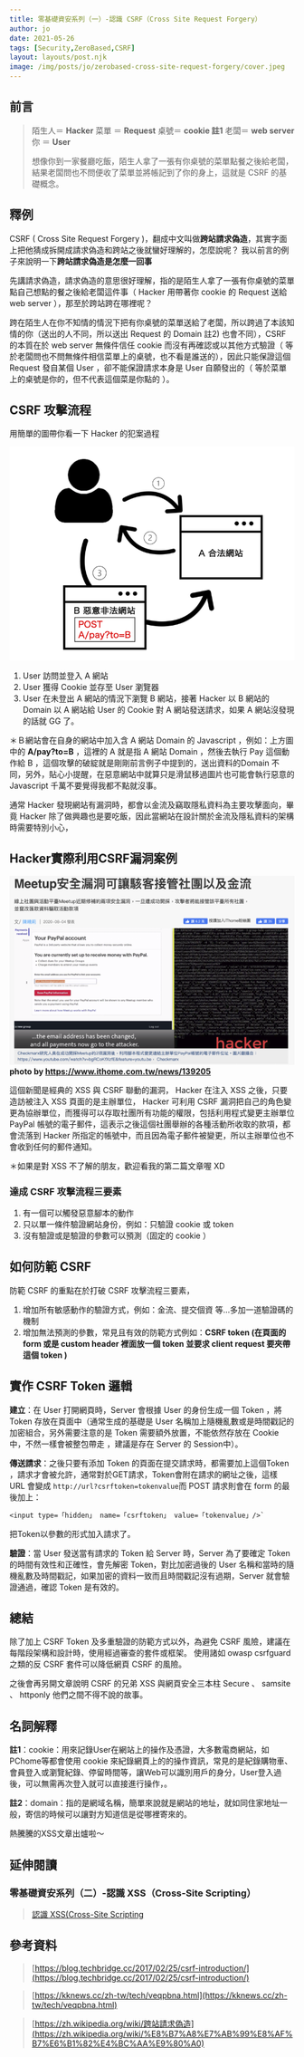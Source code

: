 ```yaml
---
title: 零基礎資安系列（一）-認識 CSRF（Cross Site Request Forgery）
author: jo
date: 2021-05-26
tags: [Security,ZeroBased,CSRF]
layout: layouts/post.njk
image: /img/posts/jo/zerobased-cross-site-request-forgery/cover.jpeg
---
```

<!-- summary -->
## 前言
> 陌生人＝ **Hacker** 菜單 ＝ **Request**
> 桌號＝ **cookie 註1** 老闆＝ **web server** 你 ＝ **User**
>
>想像你到一家餐廳吃飯，陌生人拿了一張有你桌號的菜單點餐之後給老闆，結果老闆問也不問便收了菜單並將帳記到了你的身上，這就是 CSRF 的基礎概念。
<!-- summary -->

## 釋例
CSRF ( Cross Site Request Forgery )，翻成中文叫做**跨站請求偽造**，其實字面上把他猜成拆開成請求偽造和跨站之後就蠻好理解的，怎麼說呢？ 我以前言的例子來說明一下**跨站請求偽造是怎麼一回事**

先講請求偽造，請求偽造的意思很好理解，指的是陌生人拿了一張有你桌號的菜單點自己想點的餐之後給老闆這件事（ Hacker 用帶著你 cookie 的 Request 送給 web server ），那至於跨站跨在哪裡呢？

跨在陌生人在你不知情的情況下把有你桌號的菜單送給了老闆，所以跨過了本該知情的你（送出的人不同，所以送出 Request 的 Domain 註2) 也會不同），CSRF 的本質在於 web server 無條件信任 cookie 而沒有再確認或以其他方式驗證（ 等於老闆問也不問無條件相信菜單上的桌號，也不看是誰送的），因此只能保證這個Request 發自某個 User ，卻不能保證請求本身是 User 自願發出的（ 等於菜單上的桌號是你的，但不代表這個菜是你點的 ）。

## CSRF 攻擊流程

用簡單的圖帶你看一下 Hacker 的犯案過程

![](/img/posts/jo/zerobased-cross-site-request-forgery/p1.png)

1.  User 訪問並登入 A 網站
2.  User 獲得 Cookie 並存至 User 瀏覽器
3.  User 在未登出 A 網站的情況下瀏覽 B 網站，接著 Hacker 以 B 網站的 Domain 以 A 網站給 User 的 Cookie 對 A 網站發送請求，如果 A 網站沒發現的話就 GG 了。

＊Ｂ網站會在自身的網站中加入含 A 網站 Domain 的 Javascript ，例如：上方圖中的 **A/pay?to=B** ，這裡的 A 就是指 A 網站 Domain ，然後去執行 Pay 這個動作給 B ，這個攻擊的破綻就是剛剛前言例子中提到的，送出資料的Domain 不同，另外，貼心小提醒，在惡意網站中就算只是滑鼠移過圖片也可能會執行惡意的 Javascript 千萬不要覺得我都不點就沒事。

通常 Hacker 發現網站有漏洞時，都會以金流及竊取隱私資料為主要攻擊面向，畢竟 Hacker 除了做興趣也是要吃飯，因此當網站在設計關於金流及隱私資料的架構時需要特別小心，

## Hacker實際利用CSRF漏洞案例

![](/img/posts/jo/zerobased-cross-site-request-forgery/p2.png)
**photo by https://www.ithome.com.tw/news/139205**

這個新聞是經典的 XSS 與 CSRF 聯動的漏洞， Hacker 在注入 XSS 之後，只要造訪被注入 XSS 頁面的是主辦單位， Hacker 可利用 CSRF 漏洞把自己的角色變更為協辦單位，而獲得可以存取社團所有功能的權限，包括利用程式變更主辦單位 PayPal 帳號的電子郵件，這表示之後這個社團舉辦的各種活動所收取的款項，都會流落到 Hacker 所指定的帳號中，而且因為電子郵件被變更，所以主辦單位也不會收到任何的郵件通知。

＊如果是對 XSS 不了解的朋友，歡迎看我的第二篇文章喔 XD

### 達成 CSRF 攻擊流程三要素

1.  有一個可以觸發惡意腳本的動作
2.  只以單一條件驗證網站身份，例如：只驗證 cookie 或 token
3.  沒有驗證或是驗證的參數可以預測（固定的 cookie ）

## 如何防範 CSRF

防範 CSRF 的重點在於打破 CSRF 攻擊流程三要素，

1.  增加所有敏感動作的驗證方式，例如：金流、提交個資 等…多加一道驗證碼的機制
2.  增加無法預測的參數，常見且有效的防範方式例如：**CSRF token (在頁面的 form 或是 custom header 裡面放一個 token 並要求 client request 要夾帶這個 token )**

## 實作 CSRF Token 邏輯

**建立**：在 User 打開網頁時，Server 會根據 User 的身份生成一個 Token ，將 Token 存放在頁面中（通常生成的基礎是 User 名稱加上隨機亂數或是時間戳記的加密組合，另外需要注意的是 Token 需要額外放置，不能依然存放在 Cookie 中，不然一樣會被整包帶走 ，建議是存在 Server 的 Session中）。

**傳送請求**：之後只要有添加 Token 的頁面在提交請求時，都需要加上這個Token ，請求才會被允許，通常對於GET請求，Token會附在請求的網址之後，這樣 URL 會變成   `http://url?csrftoken=tokenvalue`而 POST 請求則會在 form 的最後加上：    
```txt
<input type=「hidden」 name=「csrftoken」 value=「tokenvalue」/>`
```
把Token以參數的形式加入請求了。



**驗證**：當 User 發送當有請求的 Token 給 Server 時，Server 為了要確定 Token 的時間有效性和正確性，會先解密 Token，對比加密過後的 User 名稱和當時的隨機亂數及時間戳記，如果加密的資料一致而且時間戳記沒有過期，Server 就會驗證通過，確認 Token 是有效的。

## 總結

除了加上 CSRF Token 及多重驗證的防範方式以外，為避免 CSRF 風險，建議在每階段架構和設計時，使用經過審查的套件或框架。 使用諸如 owasp csrfguard 之類的反 CSRF 套件可以降低網頁 CSRF 的風險。

之後會再另開文章說明 CSRF 的兄弟 XSS 與網頁安全三本柱 Secure 、 samsite 、 httponly 他們之間不得不說的故事。

## 名詞解釋

**註1**：cookie：用來記錄User在網站上的操作及憑證，大多數電商網站，如PChome等都會使用 cookie 來紀錄網頁上的的操作資訊，常見的是紀錄購物車、會員登入或瀏覽紀錄、停留時間等，讓Web可以識別用戶的身分，User登入過後，可以無需再次登入就可以直接進行操作，。

**註2**：domain：指的是網域名稱，簡單來說就是網站的地址，就如同住家地址一般，寄信的時候可以讓對方知道信是從哪裡寄來的。

熱騰騰的XSS文章出爐啦～

## 延伸閱讀

### 零基礎資安系列（二）-認識 XSS（Cross-Site Scripting）

> [認識 XSS(Cross-Site Scripting](https://tech-blog.cymetrics.io/jo/zerobased-cross-site-scripting)

## 參考資料

> [https://blog.techbridge.cc/2017/02/25/csrf-introduction/](https://blog.techbridge.cc/2017/02/25/csrf-introduction/)

> [https://kknews.cc/zh-tw/tech/veqpbna.html](https://kknews.cc/zh-tw/tech/veqpbna.html)

> [https://zh.wikipedia.org/wiki/跨站請求偽造](https://zh.wikipedia.org/wiki/%E8%B7%A8%E7%AB%99%E8%AF%B7%E6%B1%82%E4%BC%AA%E9%80%A0)
